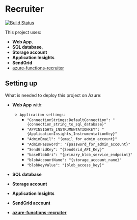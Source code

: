 # Recruiter
[![Build Status](https://bpelikan.visualstudio.com/Recruiter/_apis/build/status/Recruiter-master-CI)](https://bpelikan.visualstudio.com/Recruiter/_build/latest?definitionId=2)

This project uses:
* **Web App**, 
* **SQL database**,
* **Storage account**
* **Application Insights**
* **SendGrid**
* [azure-functions-recruiter](https://github.com/bpelikan/azure-functions-recruiter "azure-functions-recruiter")
## Setting up
What is needed to deploy this project on Azure:

* **Web App** with:
  * `Application settings`:
    * `"ConnectionStrings:DefaultConnection": "{connection_string_to_sql_database}"`
    * `"APPINSIGHTS_INSTRUMENTATIONKEY": "{ApplicationInsights_InstrumentationKey}"`
    * `"AdminEmail": "{email_for_admin_account}"`
    * `"AdminPassword": "{password_for_admin_account}"`
    * `"SendGridKey": "{SendGrid_API_Key}"`
    * `"baseBlobUri": "{primary_blob_service_endpoint}"`
    * `"blobAccountName": "{storage_account_name}"`
    * `"blobKeyValue": "{blob_access_key}"`

* **SQL database**
* **Storage account**
* **Application Insights**
* **SendGrid account**
* **[azure-functions-recruiter](https://github.com/bpelikan/azure-functions-recruiter "azure-functions-recruiter")**
